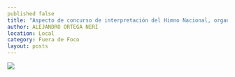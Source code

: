 ```yaml
---
published false
title: "Aspecto de concurso de interpretación del Himno Nacional, organizado por la Seduzac"
author: ALEJANDRO ORTEGA NERI
location: Local
category: Fuera de Foco
layout: posts
---
```


![](http://i.imgur.com/gNvYCLTm.jpg)
